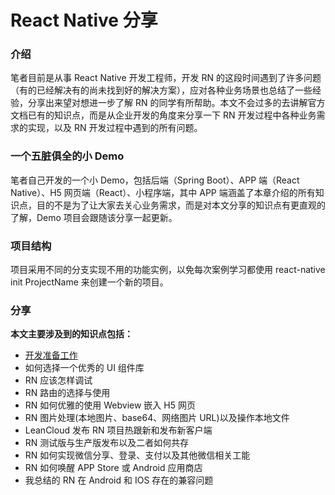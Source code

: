 # React Native 分享

### 介绍

笔者目前是从事 React Native 开发工程师，开发 RN 的这段时间遇到了许多问题（有的已经解决有的尚未找到好的解决方案），应对各种业务场景也总结了一些经验，分享出来望对想进一步了解 RN 的同学有所帮助。本文不会过多的去讲解官方文档已有的知识点，而是从企业开发的角度来分享一下 RN 开发过程中各种业务需求的实现，以及 RN 开发过程中遇到的所有问题。

### 一个五脏俱全的小 Demo

笔者自己开发的一个小 Demo，包括后端（Spring Boot）、APP 端（React Native）、H5 网页端（React）、小程序端，其中 APP 端涵盖了本章介绍的所有知识点，目的不是为了让大家去关心业务需求，而是对本文分享的知识点有更直观的了解，Demo 项目会跟随该分享一起更新。

### 项目结构

项目采用不同的分支实现不用的功能实例，以免每次案例学习都使用 react-native init ProjectName 来创建一个新的项目。

### 分享

**本文主要涉及到的知识点包括：**

- [开发准备工作](https://github.com/zhuqitao/react-native-example/tree/react-native-start)
- 如何选择一个优秀的 UI 组件库
- RN 应该怎样调试
- RN 路由的选择与使用
- RN 如何优雅的使用 Webview 嵌入 H5 网页
- RN 图片处理(本地图片、base64、网络图片 URL)以及操作本地文件
- LeanCloud 发布 RN 项目热跟新和发布新客户端
- RN 测试版与生产版发布以及二者如何共存
- RN 如何实现微信分享、登录、支付以及其他微信相关工能
- RN 如何唤醒 APP Store 或 Android 应用商店
- 我总结的 RN 在 Android 和 IOS 存在的兼容问题
